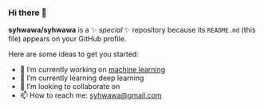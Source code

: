 ### Hi there 👋

**syhwawa/syhwawa** is a ✨ _special_ ✨ repository because its `README.md` (this file) appears on your GitHub profile.

Here are some ideas to get you started:

- 🔭 I’m currently working on [machine learning](https://github.com/syhwawa/Machine_Learning)
- 🌱 I’m currently learning deep learning
- 👯 I’m looking to collaborate on 
- 📫 How to reach me: syhwawa@gmail.com

